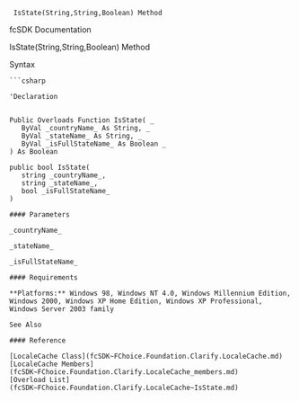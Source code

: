 ﻿     IsState(String,String,Boolean) Method                                                   

fcSDK Documentation

IsState(String,String,Boolean) Method

Syntax

```vbnet
```csharp

'Declaration
 

Public Overloads Function IsState( _
   ByVal _countryName_ As String, _
   ByVal _stateName_ As String, _
   ByVal _isFullStateName_ As Boolean _
) As Boolean

public bool IsState( 
   string _countryName_,
   string _stateName_,
   bool _isFullStateName_
)

#### Parameters

_countryName_

_stateName_

_isFullStateName_

#### Requirements

**Platforms:** Windows 98, Windows NT 4.0, Windows Millennium Edition, Windows 2000, Windows XP Home Edition, Windows XP Professional, Windows Server 2003 family

See Also

#### Reference

[LocaleCache Class](fcSDK~FChoice.Foundation.Clarify.LocaleCache.md)  
[LocaleCache Members](fcSDK~FChoice.Foundation.Clarify.LocaleCache_members.md)  
[Overload List](fcSDK~FChoice.Foundation.Clarify.LocaleCache~IsState.md)
